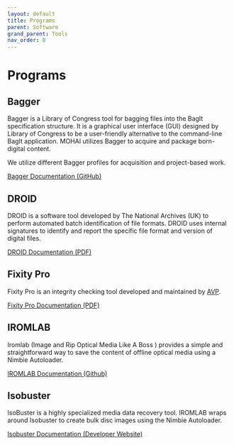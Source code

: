 ```yaml
---
layout: default
title: Programs
parent: Software
grand_parent: Tools
nav_order: 0
---
```

# Programs

## Bagger
Bagger is a Library of Congress tool for bagging files into the BagIt specification structure. It is a graphical user interface
(GUI) designed by Library of Congress to be a user-friendly alternative to the command-line BagIt application. MOHAI utilizes Bagger to acquire and package born-digital content.

We utilize different Bagger profiles for acquisition and project-based work.

[Bagger Documentation (GitHub)](https://github.com/LibraryOfCongress/bagger)

## DROID
DROID is a software tool developed by The National Archives (UK) to perform automated batch identification of file formats. DROID uses internal signatures to identify and report the specific file format and version of digital files.

[DROID Documentation (PDF)](https://cdn.nationalarchives.gov.uk/documents/information-management/droid-user-guide.pdf)

## Fixity Pro
Fixity Pro is an integrity checking tool developed and maintained by [AVP](https://www.weareavp.com/).

[Fixity Pro Documentation (PDF)](https://fixity-releases.s3.amazonaws.com/docs/Fixity_Pro_Documentation.pdf)

## IROMLAB
Iromlab (Image and Rip Optical Media Like A Boss ) provides a simple and straightforward way to save the content of offline optical media using a Nimbie Autoloader.

[IROMLAB Documentation (Github)](https://github.com/KBNLresearch/iromlab)

## Isobuster
IsoBuster is a highly specialized media data recovery tool. IROMLAB wraps around Isobuster to create bulk disc images using the Nimbie Autoloader. 

[Isobuster Documentation (Developer Website)](https://www.isobuster.com/help/)
